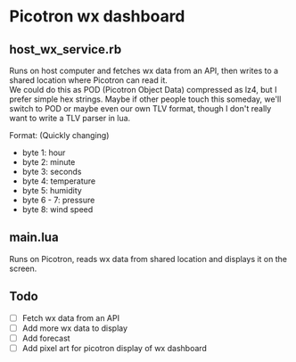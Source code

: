# Picotron wx dashboard

## host_wx_service.rb

Runs on host computer and fetches wx data from an API, then writes to a shared location where Picotron can read it.  
We could do this as POD (Picotron Object Data) compressed as lz4, but I prefer simple hex strings.  Maybe if other people
touch this someday, we'll switch to POD or maybe even our own TLV format, though I don't really want to write a TLV 
parser in lua. 

Format: (Quickly changing)
- byte 1: hour
- byte 2: minute
- byte 3: seconds
- byte 4: temperature
- byte 5: humidity
- byte 6 - 7: pressure
- byte 8: wind speed

## main.lua

Runs on Picotron, reads wx data from shared location and displays it on the screen.

## Todo

- [ ] Fetch wx data from an API
- [ ] Add more wx data to display
- [ ] Add forecast
- [ ] Add pixel art for picotron display of wx dashboard
